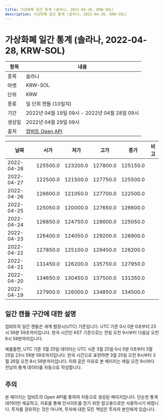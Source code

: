 ```yaml
---
title: 가상화폐 일간 통계 (솔라나, 2022-04-28, KRW-SOL)
description: 가상화폐 일간 통계 (솔라나, 2022-04-28, KRW-SOL)
---
```



가상화폐 일간 통계 (솔라나, 2022-04-28, KRW-SOL)
===

|항목|내용|
|--|--|
|종목|솔라나|
|마켓|KRW-SOL|
|단위|KRW|
|종류|일 단위 캔들 (10일치)|
|기간|2022년 04월 19일 09시 - 2022년 04월 28일 09시|
|생성일|2022년 04월 29일 09시|
|출처|[업비트 Open API](https://docs.upbit.com)|


|날짜|시가|저가|고가|종가|비고|
|--|--|--|--|--|--|
|2022-04-28|125500.0|123200.0|127800.0|125150.0|    |
|2022-04-27|122500.0|121500.0|127750.0|125500.0|    |
|2022-04-26|126600.0|121050.0|127700.0|122500.0|    |
|2022-04-25|125050.0|120000.0|127650.0|126600.0|    |
|2022-04-24|126850.0|124750.0|128600.0|125050.0|    |
|2022-04-23|126400.0|124050.0|129200.0|126900.0|    |
|2022-04-22|127850.0|125100.0|129450.0|126200.0|    |
|2022-04-21|131450.0|126200.0|135750.0|127950.0|    |
|2022-04-20|134650.0|130450.0|137500.0|131350.0|    |
|2022-04-19|127900.0|126000.0|134850.0|134500.0|    |


일간 캔들 구간에 대한 설명
---


업비트의 일간 캔들은 세계 협정시(UTC) 기준입니다. 
UTC 기준 0시 0분 0초부터 23시 59분 59초까지입니다. 
한국 시간인 KST 기준으로는 전일 오전 9시부터 다음날 오전 8시 59분까지입니다. 


예를들면, UTC 기준 3월 25일 데이터는 UTC 시준 3월 25일 0시 0분 0초부터 3월 25일 23시 59분 59초까지입니다. 
한국 시간으로 표현하면 3월 25일 오전 9시부터 3월 26일 오전 8시 59분까지입니다. 
이와 같은 이유로 본 페이지는 매일 오전 9시마다 전날의 통계 데이터를 자동으로 작성합니다. 


주의
---


본 페이지는 업비트의 Open API를 통하여 자동으로 생성된 페이지입니다. 
단순한 통계 데이터만 제공하고, 자료를 통해 인사이트를 얻기 위한 참고용으로만 사용하시기 바랍니다. 
투자를 권유하는 것은 아니며, 투자에 대한 모든 책임은 투자자 본인에게 있습니다. 
